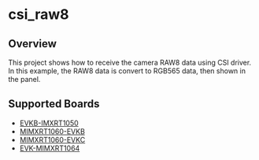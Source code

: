 # csi_raw8

## Overview
This project shows how to receive the camera RAW8 data using CSI driver.
In this example, the RAW8 data is convert to RGB565 data, then shown in the panel.

## Supported Boards
- [EVKB-IMXRT1050](../../../_boards/evkbimxrt1050/driver_examples/csi/raw8/example_board_readme.md)
- [MIMXRT1060-EVKB](../../../_boards/evkbmimxrt1060/driver_examples/csi/raw8/example_board_readme.md)
- [MIMXRT1060-EVKC](../../../_boards/evkcmimxrt1060/driver_examples/csi/raw8/example_board_readme.md)
- [EVK-MIMXRT1064](../../../_boards/evkmimxrt1064/driver_examples/csi/raw8/example_board_readme.md)
